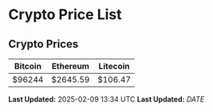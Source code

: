 # Crypto Price List

## Crypto Prices
| Bitcoin | Ethereum | Litecoin |
| ------- | -------- | -------- |
| $96244 | $2645.59 | $106.47 |
**Last Updated:** 2025-02-09 13:34 UTC
**Last Updated:** $DATE$

